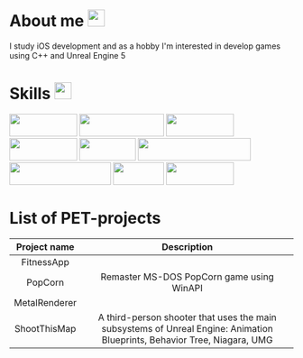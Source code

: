 # About me <img src="https://raw.githubusercontent.com/MartinHeinz/MartinHeinz/master/wave.gif" width="30px">
I study iOS development and as a hobby I'm interested in develop games using C++ and Unreal Engine 5

# Skills <img src="https://user-images.githubusercontent.com/34418187/202911895-f5e9690b-9772-4c3a-8ba6-d6ad2039e3b4.gif" width="30" height="30" />

<img src="https://i.postimg.cc/XvggQXtK/Untitled-1.png" width="120" height="40" /> <img src="https://i.postimg.cc/dQ53YCbk/Untitled-6.png" width="150" height="40"/> <img src="https://i.postimg.cc/tJ5gZQcz/Untitled-1.png" width="120" height="40" />    <img src="https://i.postimg.cc/bvBVPZNx/2.png" width="120" height="40" /> <img src="https://camo.githubusercontent.com/891c1fd9d2ab2adf1053e8514f469b94049769ccd9d2765c8e06e9c1b6da1b8c/68747470733a2f2f696d672e736869656c64732e696f2f62616467652f632b2b2d2532333030353939432e7376673f7374796c653d666f722d7468652d6261646765266c6f676f3d63253242253242266c6f676f436f6c6f723d7768697465" width="100" height="40"/> <img src="https://i.postimg.cc/LXcFDycZ/unreal.png" width="200" height="40" />    <img src="https://i.postimg.cc/pL2FZxMz/4.png" width="180" height="40" /> <img src="https://camo.githubusercontent.com/ec0d32e85caf4723d5182a75338c89f85a2c3679aed0c46c9ee9fd1c8dc2a316/68747470733a2f2f696d672e736869656c64732e696f2f62616467652f6769742d2532334630353033332e7376673f7374796c653d666f722d7468652d6261646765266c6f676f3d676974266c6f676f436f6c6f723d7768697465" width="90" height="40" /> <img src="https://camo.githubusercontent.com/f6d50128cb007f85916b7a899da5d94f654dce35a37331c8d28573aef46f4274/68747470733a2f2f696d672e736869656c64732e696f2f62616467652f6769746875622d2532333132313031312e7376673f7374796c653d666f722d7468652d6261646765266c6f676f3d676974687562266c6f676f436f6c6f723d7768697465" width="120" height="40" />   

# List of PET-projects
| Project name  | Description |
|:------------:|:-----------:|
| FitnessApp |  | 
| PopCorn | Remaster MS-DOS PopCorn game using WinAPI | 
| MetalRenderer |  | 
| ShootThisMap | A third-person shooter that uses the main subsystems of Unreal Engine: Animation Blueprints, Behavior Tree, Niagara, UMG |

